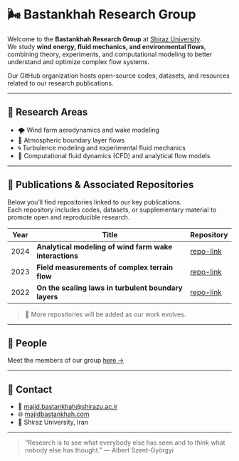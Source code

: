 # 🌬️ Bastankhah Research Group

Welcome to the **Bastankhah Research Group** at [Shiraz University](https://www.shirazu.ac.ir/).  
We study **wind energy, fluid mechanics, and environmental flows**, combining theory, experiments, and computational modeling to better understand and optimize complex flow systems.

Our GitHub organization hosts open-source codes, datasets, and resources related to our research publications.

---

## 🔬 Research Areas

- 🌪️ Wind farm aerodynamics and wake modeling  
- 💨 Atmospheric boundary layer flows  
- 🌀 Turbulence modeling and experimental fluid mechanics  
- 🧮 Computational fluid dynamics (CFD) and analytical flow models  

---

## 📘 Publications & Associated Repositories

Below you’ll find repositories linked to our key publications.  
Each repository includes codes, datasets, or supplementary material to promote open and reproducible research.

| Year | Title | Repository |
|------|--------|------------|
| 2024 | **Analytical modeling of wind farm wake interactions** | [repo-link](https://github.com/your-org/repo-name) |
| 2023 | **Field measurements of complex terrain flow** | [repo-link](https://github.com/your-org/repo-name) |
| 2022 | **On the scaling laws in turbulent boundary layers** | [repo-link](https://github.com/your-org/repo-name) |

> 🧩 More repositories will be added as our work evolves.  

---

## 👥 People

Meet the members of our group [here →](https://github.com/your-org/people)

---

## 🧭 Contact

- 📧 [majid.bastankhah@shirazu.ac.ir](mailto:majid.bastankhah@shirazu.ac.ir)  
- 🌐 [majidbastankhah.com](https://www.majidbastankhah.com)  
- 📍 Shiraz University, Iran  

---

> “Research is to see what everybody else has seen and to think what nobody else has thought.” — Albert Szent-Györgyi
